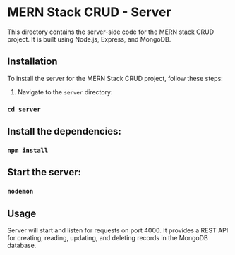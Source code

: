 # MERN Stack CRUD - Server

This directory contains the server-side code for the MERN stack CRUD project. It is built using Node.js, Express, and MongoDB.

## Installation

To install the server for the MERN Stack CRUD project, follow these steps:

1. Navigate to the `server` directory:

### `cd server`

## Install the dependencies:

### `npm install`

## Start the server:

### `nodemon`

## Usage

Server will start and listen for requests on port 4000. It provides a REST API for creating, reading, updating, and deleting records in the MongoDB database.